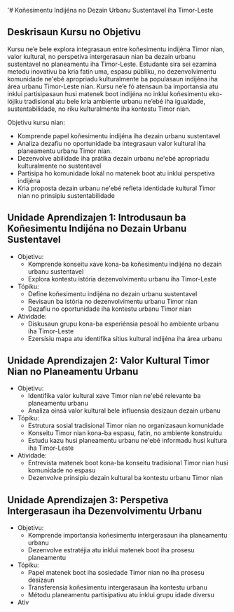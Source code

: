 '# Koñesimentu Indijéna no Dezain Urbanu Sustentavel iha Timor-Leste

## Deskrisaun Kursu no Objetivu

Kursu ne’e bele explora integrasaun entre koñesimentu indijéna Timor nian, valor kultural, no perspetiva intergerasaun nian ba dezain urbanu sustentavel no planeamentu iha Timor-Leste. Estudante sira sei ezamina metodu inovativu ba kria fatin uma, espasu públiku, no dezenvolvimentu komunidade ne'ebé apropriadu kulturalmente ba populasaun indijéna iha área urbanu Timor-Leste nian. Kursu ne’e fó atensaun ba importansia atu inklui partisipasaun husi matenek boot indijéna no inklui koñesimentu eko-lójiku tradisional atu bele kria ambiente urbanu ne’ebé iha igualdade, sustentabilidade, no riku kulturalmente iha kontestu Timor nian. 

Objetivu kursu nian:
- Komprende papel koñesimentu indijéna iha dezain urbanu sustentavel
- Analiza dezafiu no oportunidade ba integrasaun valor kultural iha planeamentu urbanu Timor nian.
- Dezenvolve abilidade iha prátika dezain urbanu ne'ebé apropriadu kulturalmente no sustentavel
- Partisipa ho komunidade lokál no matenek boot atu inklui perspetiva indijéna
- Kria proposta dezain urbanu ne'ebé refleta identidade kultural Timor nian no prinsipiu sustentabilidade

## Unidade Aprendizajen 1: Introdusaun ba Koñesimentu Indijéna no Dezain Urbanu Sustentavel
- Objetivu:
  * Komprende konseitu xave kona-ba koñesimentu indijéna no dezain urbanu sustentavel
  * Explora kontestu istória dezenvolvimentu urbanu iha Timor-Leste
- Tópiku:
  * Define koñesimentu indijéna no dezain urbanu sustentavel
  * Revisaun ba istória no dezenvolvimentu urbanu Timor nian
  * Dezafiu no oportunidade iha kontestu urbanu Timor nian
- Atividade:
  * Diskusaun grupu kona-ba esperiénsia pesoál ho ambiente urbanu iha Timor-Leste
  * Ezersísiu mapa atu identifika sítius kultural indijéna iha área urbanu

## Unidade Aprendizajen 2: Valor Kultural Timor Nian no Planeamentu Urbanu
- Objetivu:
  * Identifika valor kultural xave Timor nian ne'ebé relevante ba planeamentu urbanu
  * Analiza oinsá valor kultural bele influensia desizaun dezain urbanu
- Tópiku:
  * Estrutura sosial tradisional Timor nian no organizasaun komunidade
  * Konseitu Timor nian kona-ba espasu, fatin, no ambiente konstruídu
  * Estudu kazu husi planeamentu urbanu ne'ebé informadu husi kultura iha Timor-Leste
- Atividade:
  * Entrevista matenek boot kona-ba konseitu tradisional Timor nian husi komunidade no espasu
  * Dezenvolve prinsipiu dezain kultural ba kontestu urbanu Timor nian

## Unidade Aprendizajen 3: Perspetiva Intergerasaun iha Dezenvolvimentu Urbanu
- Objetivu:
  * Komprende importansia koñesimentu intergerasaun iha planeamentu urbanu
  * Dezenvolve estratéjia atu inklui matenek boot iha prosesu planeamentu
- Tópiku:
  * Papel matenek boot iha sosiedade Timor nian no iha prosesu desizaun
  * Transferensia koñesimentu intergerasaun iha kontestu urbanu
  * Métodu planeamentu partisipativu atu inklui grupu idade diversu
- Ativ